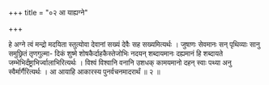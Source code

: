+++
title = "०२ आ याह्यग्ने"

+++

हे अग्ने त्वं मन्द्रो मदयिता स्तुत्योवा देवानां सख्यं देवैः सह सख्यमित्यर्थः । जुषाणः सेवमानः सन् पृथिव्याः सानु समुछ्रितं तृणगुल्मा- दिकं शुष्मे शोषकैर्दाहकैस्तेजोभिः नदयन् शब्दायमानः दह्यमानं हि शब्दायते जम्भेभिर्दंष्ट्राभिर्ज्वालाभिरित्यर्थः । विश्वं विश्वानि वनानि उशधक् कामयमानो दहन् स्वाः पथ्या अनु स्वैर्मार्गैरित्यर्थः । आ आयाहि आकारस्य पुनर्वचनमादरार्थं ॥ २ ॥